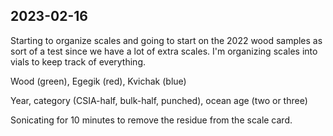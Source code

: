 ## 2023-02-16
Starting to organize scales and going to start on the 2022 wood samples as sort of a test since we have a lot of extra scales.
I'm organizing scales into vials to keep track of everything.

Wood (green), Egegik (red), Kvichak (blue)

Year, category (CSIA-half, bulk-half, punched), ocean age (two or three)

Sonicating for 10 minutes to remove the residue from the scale card.
